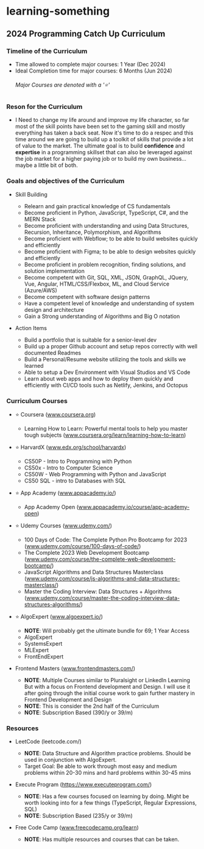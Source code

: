 # learning-something
<h2>2024 Programming Catch Up Curriculum</h2>

<h3>Timeline of the Curriculum</h3>

  - Time allowed to complete major courses: 1 Year (Dec 2024)
  - Ideal Completion time for major courses: 6 Months (Jun 2024)
    <h6>Major Courses are denoted with a '⭐'</h6>

<h3>Reson for the Curriculum</h3>

  - I Need to change my life around and improve my life character, so far most of the skill points have been set to the gaming skill and mostly everything has taken a back seat. Now it's time to do a respec and this time around we are going to build up a toolkit of skills that provide a lot of value to the market. The ultimate goal is to build <b>confidence</b> and <b>expertise</b> in a programming skillset that can also be leveraged against the job market for a higher paying job or to build my own business... maybe a little bit of both.

<h3>Goals and objectives of the Curriculum</h3>

  - Skill Building
    - Relearn and gain practical knowledge of CS fundamentals
    - Become proficient in Python, JavaScript, TypeScript, C#, and the MERN Stack
    - Become proficient with understanding and using Data Structures, Recursion, Inheritance, Polymorphism, and Algorithms
    - Become proficient with Webflow; to be able to build websites quickly and efficiently
    - Become proficient with Figma; to be able to design websites quickly and efficiently
    - Become proficient in problem recognition, finding solutions, and solution implementation
    - Become competent with Git, SQL, XML, JSON, GraphQL, JQuery, Vue, Angular, HTML/CSS/Flexbox, ML, and Cloud Service (Azure/AWS)
    - Become competent with software design patterns
    - Have a competent level of knowledge and understanding of system design and architecture
    - Gain a Strong understanding of Algorithms and Big O notation

  - Action Items
    - Build a portfolio that is suitable for a senior-level dev
    - Build up a proper Github account and setup repos correctly with well documented Readmes
    - Build a Personal/Resume website utilizing the tools and skills we learned
    - Able to setup a Dev Environment with Visual Studios and VS Code
    - Learn about web apps and how to deploy them quickly and efficiently with CI/CD tools such as Netlify, Jenkins, and Octopus

<h3>Curriculum Courses</h3>

  - ⭐ Coursera (www.coursera.org)
    - Learning How to Learn: Powerful mental tools to help you master tough subjects (www.coursera.org/learn/learning-how-to-learn)

  - ⭐ HarvardX (www.edx.org/school/harvardx)
    - CS50P - Intro to Programming with Python
    - CS50x - Intro to Computer Science 
    - CS50W - Web Programming with Python and JavaScript
    - CS50 SQL - intro to Databases with SQL

  - ⭐ App Academy (www.appacademy.io/)
    - App Academy Open (www.appacademy.io/course/app-academy-open)

  - ⭐ Udemy Courses (www.udemy.com/)
    - 100 Days of Code: The Complete Python Pro Bootcamp for 2023 (www.udemy.com/course/100-days-of-code/)
    - The Complete 2023 Web Development Bootcamp (www.udemy.com/course/the-complete-web-development-bootcamp/)
    - JavaScript Algorithms and Data Structures Masterclass (www.udemy.com/course/js-algorithms-and-data-structures-masterclass/)
    - Master the Coding Interview: Data Structures + Algorithms (www.udemy.com/course/master-the-coding-interview-data-structures-algorithms/)

  - ⭐ AlgoExpert (www.algoexpert.io/)
    - <b>NOTE</b>: Will probably get the ultimate bundle for 69; 1 Year Access
    - AlgoExpert
    - SystemsExpert
    - MLExpert
    - FrontEndExpert

  - Frontend Masters (www.frontendmasters.com/)
    - <b>NOTE</b>: Multiple Courses similar to Pluralsight or LinkedIn Learning But with a focus on Frontend development and Design. I will use it after going through the initial course work to gain further mastery in Frontend Development and Design
    - <b>NOTE</b>: This is consider the 2nd half of the Curriculum 
    - <b>NOTE</b>: Subscription Based (390/y or 39/m)
<h3>Resources</h3>

  - LeetCode (leetcode.com/)
    - <b>NOTE</b>: Data Structure and Algorithm practice problems. Should be used in conjunction with AlgoExpert.
    - Target Goal: Be able to work through most easy and medium problems within 20-30 mins and hard problems within 30-45 mins
  
  - Execute Program (https://www.executeprogram.com/)
    - <b>NOTE</b>: Has a few courses focused on learning by doing. Might be worth looking into for a few things (TypeScript, Regular Expressions, SQL)
    - <b>NOTE</b>: Subscription Based (235/y or 39/m)

  - Free Code Camp (www.freecodecamp.org/learn)
    - <b>NOTE</b>: Has multiple resources and courses that can be taken.


  
